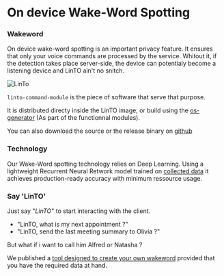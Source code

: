 # On device Wake-Word Spotting


### Wakeword
On device wake-word spotting is an important privacy feature. It ensures that only your voice commands are processed by the service.
Whitout it, if the detection takes place server-side, the device can potentialy become a listening device and LinTO ain't no snitch.

![LinTo](https://imgur.com/1rit9du.png)

```linto-command-module``` is the piece of software that serve that purpose.

It is distributed directy inside the LinTO image, or build using the [os-generator](client/osgenerator) (As part of the functionnal modules).

You can also download the source or the release binary on [github](https://github.com/linto-ai/linto-command-module)

### Technology

Our Wake-Word spotting technology relies on Deep Learning. Using a lightweight Recurrent Neural Retwork model trained on [collected data]() it achieves production-ready accuracy with minimum ressource usage.

### Say 'LinTO'

Just say "*LinTO*" to start interacting with the client.

* "LinTO, what is my next appointment ?"
* "LinTO, send the last meeting summary to Olivia ?"

But what if i want to call him Alfred or Natasha ?

We published a [tool designed to create your own wakeword](client/custom_hotword) provided that you have the required data at hand.